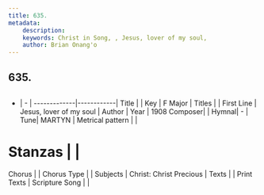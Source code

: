 ```yaml
---
title: 635. 
metadata:
    description: 
    keywords: Christ in Song, , Jesus, lover of my soul, 
    author: Brian Onang'o
---
```



## 635. 

```txt

```

- |   -  |
-------------|------------|
Title |  |
Key | F Major |
Titles |  |
First Line | Jesus, lover of my soul |
Author | 
Year | 1908
Composer|  |
Hymnal|  - |
Tune| MARTYN |
Metrical pattern | |
# Stanzas |  |
Chorus |  |
Chorus Type |  |
Subjects | Christ: Christ Precious |
Texts |  |
Print Texts | 
Scripture Song |  |
  
